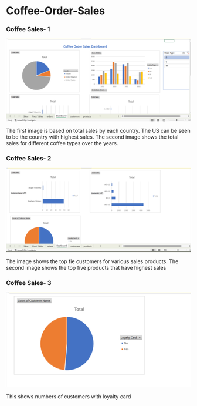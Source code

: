 # Coffee-Order-Sales
<h3>Coffee Sales- 1</h3>

![Image Alt](https://github.com/CynthiaBanjo/Coffee-Order-Sales/blob/59f9c64c2ea222fce725a6039ae50df8ffa220a0/Coffee%20Sales-%201.png)

<p>The first image is based on total sales by each country. The US can be seen to be the country with highest sales. The second image shows the total sales for different coffee types over the years.</p>

<h3>Coffee Sales- 2</h3>

![Image Alt](https://github.com/CynthiaBanjo/Coffee-Order-Sales/blob/663b46a8863ab6679466e60c480208f382ceb539/Coffee%20Sales-%202.png)

<p>The image shows the top fie customers for various sales products. The second image shows the top five products that have highest sales</p>

<h3>Coffee Sales- 3</h3>

![Image Alt](https://github.com/CynthiaBanjo/Coffee-Order-Sales/blob/9ad9ff509cec68804515066f823794a0115d4a84/Cofee%20Sales-%203.png)
<p>This shows numbers of customers with loyalty card</p>
